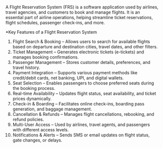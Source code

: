 A Flight Reservation System (FRS) is a software application used by airlines, travel agencies, and customers to book and manage flights. It is an essential part of airline operations, helping streamline ticket reservations, flight schedules, passenger check-ins, and more.

*Key Features of a Flight Reservation System
  1. Flight Search & Booking – Allows users to search for available flights based on departure and destination cities, travel dates, and other filters.
  2. Ticket Management – Generates electronic tickets (e-tickets) and manages booking confirmations.
  3. Passenger Management – Stores customer details, preferences, and travel history.
  4. Payment Integration – Supports various payment methods like credit/debit cards, net banking, UPI, and digital wallets.
  5. Seat Selection – Enables passengers to choose preferred seats during the booking process.
  6. Real-time Availability – Updates flight status, seat availability, and ticket prices dynamically.
  7. Check-in & Boarding – Facilitates online check-ins, boarding pass generation, and baggage management.
  8. Cancellation & Refunds – Manages flight cancellations, rebooking, and refund policies.
  9. Multi-User Access – Used by airlines, travel agents, and passengers with different access levels.
  10. Notifications & Alerts – Sends SMS or email updates on flight status, gate changes, or delays.
